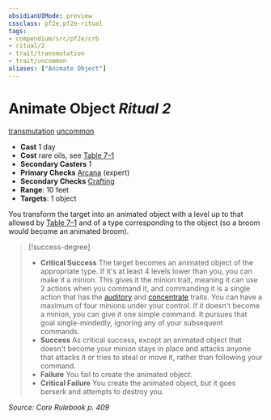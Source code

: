 ```yaml
---
obsidianUIMode: preview
cssclass: pf2e,pf2e-ritual
tags:
- compendium/src/pf2e/crb
- ritual/2
- trait/transmutation
- trait/uncommon
aliases: ["Animate Object"]
---
```

# Animate Object *Ritual 2*  
[transmutation](rules/traits/transmutation.md "Transmutation School Trait")  [uncommon](rules/traits/uncommon.md "Uncommon Rarity Trait")  

- **Cast** 1 day
- **Cost** rare oils, see [Table 7–1](rules/tables/creature-creation-rituals.md)
- **Secondary Casters** 1
- **Primary Checks** [Arcana](compendium/skills.md#Arcana) (expert)
- **Secondary Checks** [Crafting](compendium/skills.md#Crafting)
- **Range**: 10 feet
- **Targets**: 1 object

You transform the target into an animated object with a level up to that allowed by [Table 7–1](rules/tables/creature-creation-rituals.md) and of a type corresponding to the object (so a broom would become an animated broom).

> [!success-degree] 
> - **Critical Success** The target becomes an animated object of the appropriate type. If it's at least 4 levels lower than you, you can make it a minion. This gives it the minion trait, meaning it can use 2 actions when you command it, and commanding it is a single action that has the [auditory](rules/traits/auditory.md "Auditory Effect Trait") and [concentrate](rules/traits/concentrate.md "Concentrate Action & Ability Trait") traits. You can have a maximum of four minions under your control. If it doesn't become a minion, you can give it one simple command. It pursues that goal single-mindedly, ignoring any of your subsequent commands.
> - **Success** As critical success, except an animated object that doesn't become your minion stays in place and attacks anyone that attacks it or tries to steal or move it, rather than following your command.
> - **Failure** You fail to create the animated object.
> - **Critical Failure** You create the animated object, but it goes berserk and attempts to destroy you.

*Source: Core Rulebook p. 409*